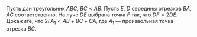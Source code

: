 Пусть дан треугольник $ABC$, $BC < AB$. Пусть $E$, $D$ середины отрезков $BA$, $AC$ соответственно. На луче $DE$ выбрана точка $F$ так, что $DF=2DE$. Докажите, что $2FA_1 < AB+BC+CA$, где $A_1$ — произвольная точка отрезка $BC$.